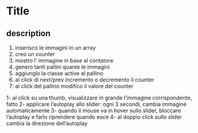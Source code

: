 
Title
===
## description

1. inserisco le immagini in un array
2. creo un counter
3. mostro l' immagine in base al contatore
4. genero tanti pallini quante le immagini
5. aggiunglo la classe active al pallino
6. al click di next/prev incremento o decremento il counter
7. al click del pallino modifico il valore del counter

1- al click su una thumb, visualizzare in grande l’immagine corrispondente, fatto
2- applicare l’autoplay allo slider: ogni 3 secondi, cambia immagine automaticamente
3- quando il mouse va in hover sullo slider, bloccare l’autoplay e farlo riprendere quando esce
4- al doppio click sullo slider cambia la direzione dell’autoplay